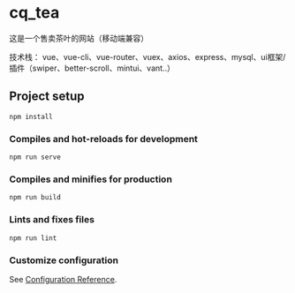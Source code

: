 # cq_tea
这是一个售卖茶叶的网站（移动端兼容）

技术栈：
vue、vue-cli、vue-router、vuex、axios、express、mysql、ui框架/插件（swiper、better-scroll、mintui、vant..）

## Project setup
```
npm install
```

### Compiles and hot-reloads for development
```
npm run serve
```

### Compiles and minifies for production
```
npm run build
```

### Lints and fixes files
```
npm run lint
```

### Customize configuration
See [Configuration Reference](https://cli.vuejs.org/config/).


